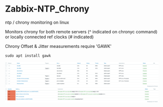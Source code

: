 # Zabbix-NTP_Chrony
ntp / chrony monitoring on linux

Monitors chrony for both remote servers (^ indicated on chronyc command) or locally connected ref clocks (# indicated)

Chrony Offset & Jitter measurements require 'GAWK'
```
sudo apt install gawk 
```

![](/ntp_items.png)
![](/ntp_triggers.png)
